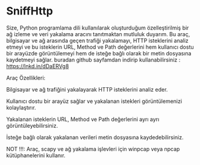 # SniffHttp

Size, Python programlama dili kullanılarak oluşturduğum özelleştirilmiş bir ağ izleme ve veri yakalama aracını tanıtmaktan mutluluk duyarım. Bu araç, bilgisayar ve ağ arasında geçen trafiği yakalamayı, HTTP isteklerini analiz etmeyi ve bu isteklerin URL, Method ve Path değerlerini hem kullanıcı dostu bir arayüzde görüntülemeyi hem de isteğe bağlı olarak bir metin dosyasına kaydetmeyi sağlar. buradan github sayfamdan indirip kullanabilirsiniz : https://lnkd.in/dDaERVg8


Araç Özellikleri:

Bilgisayar ve ağ trafiğini yakalayarak HTTP isteklerini analiz eder.

Kullanıcı dostu bir arayüz sağlar ve yakalanan istekleri görüntülemenizi kolaylaştırır.

Yakalanan isteklerin URL, Method ve Path değerlerini ayrı ayrı görüntüleyebilirsiniz.

İsteğe bağlı olarak yakalanan verileri metin dosyasına kaydedebilirsiniz.

NOT !!!: Araç, scapy ve ağ yakalama işlevleri için winpcap veya npcap kütüphanelerini kullanır.

